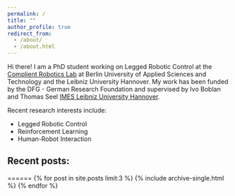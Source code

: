 ```yaml
---
permalink: /
title: ""
author_profile: true
redirect_from: 
  - /about/
  - /about.html
---
```


Hi there! I am a PhD student working on Legged Robotic Control at the [Complient Robotics Lab](https://www.biorobotiklabor.de) at Berlin University of Applied Sciences and Technology and the Leibniz University Hannover. My work has been funded by the DFG - German Research Foundation and supervised by Ivo Boblan and Thomas Seel [IMES Leibniz University Hannover](https://www.imes.uni-hannover.de/de/).


Recent research interests include:
- Legged Robotic Control
- Reinforcement Learning
- Human-Robot Interaction

## Recent posts:
======
{% for post in site.posts limit:3 %}
  {% include archive-single.html %}
{% endfor %}




